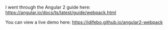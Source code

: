 I went through the Angular 2 guide here: https://angular.io/docs/ts/latest/guide/webpack.html

You can view a live demo here: https://jdifebo.github.io/angular2-webpack